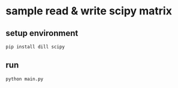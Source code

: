 # sample read & write scipy matrix

## setup environment

```shell
pip install dill scipy
```

## run

```shell
python main.py
```
